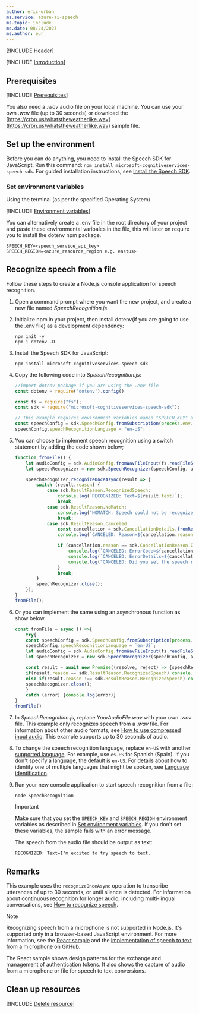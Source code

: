 ```yaml
---
author: eric-urban
ms.service: azure-ai-speech
ms.topic: include
ms.date: 08/24/2023
ms.author: eur
---
```


[!INCLUDE [Header](../../common/javascript.md)]

[!INCLUDE [Introduction](intro.md)]

## Prerequisites

[!INCLUDE [Prerequisites](../../common/azure-prerequisites.md)]

You also need a *.wav* audio file on your local machine. You can use your own *.wav* file (up to 30 seconds) or download the [https://crbn.us/whatstheweatherlike.wav](https://crbn.us/whatstheweatherlike.wav) sample file.

## Set up the environment

Before you can do anything, you need to install the Speech SDK for JavaScript. Run this command: `npm install microsoft-cognitiveservices-speech-sdk`. For guided installation instructions, see [Install the Speech SDK](../../../quickstarts/setup-platform.md?pivots=programming-language-javascript).

### Set environment variables

Using the terminal (as per the specified Operating System)

[!INCLUDE [Environment variables](../../common/environment-variables.md)]

You can alternatively create  a .env file in the root directory of your project and paste these environmental varibales in the file, this will later on require you to install the dotenv npm package.

```console
SPEECH_KEY=<speech_service_api_key>
SPEECH_REGION=<azure_resource_region e.g. eastus>
```

## Recognize speech from a file

Follow these steps to create a Node.js console application for speech recognition.

1. Open a command prompt where you want the new project, and create a new file named *SpeechRecognition.js*.
1. Initialize npm in your project, then install dotenv(if you are going to use the .env file) as a development dependency:

   ```console
   npm init -y
   npm i dotenv -D
   ```
1. Install the Speech SDK for JavaScript:

   ```console
   npm install microsoft-cognitiveservices-speech-sdk
   ```

1. Copy the following code into *SpeechRecognition.js*:

   ```javascript
   //import dotenv package if you are using the .env file
   const dotenv = require('dotenv').config()
   
   const fs = require("fs");
   const sdk = require("microsoft-cognitiveservices-speech-sdk");

   // This example requires environment variables named "SPEECH_KEY" and "SPEECH_REGION"
   const speechConfig = sdk.SpeechConfig.fromSubscription(process.env.SPEECH_KEY, process.env.SPEECH_REGION);
   speechConfig.speechRecognitionLanguage = "en-US";
   ```
   
1. You can choose to implement speech recognition using a switch statement by adding the code shown below;
   ```javascript
   function fromFile() {
       let audioConfig = sdk.AudioConfig.fromWavFileInput(fs.readFileSync("YourAudioFile.wav")); //add the path to your .wav file
       let speechRecognizer = new sdk.SpeechRecognizer(speechConfig, audioConfig);

       speechRecognizer.recognizeOnceAsync(result => {
           switch (result.reason) {
               case sdk.ResultReason.RecognizedSpeech:
                   console.log(`RECOGNIZED: Text=${result.text}`);
                   break;
               case sdk.ResultReason.NoMatch:
                   console.log("NOMATCH: Speech could not be recognized.");
                   break;
               case sdk.ResultReason.Canceled:
                   const cancellation = sdk.CancellationDetails.fromResult(result);
                   console.log(`CANCELED: Reason=${cancellation.reason}`);

                   if (cancellation.reason == sdk.CancellationReason.Error) {
                       console.log(`CANCELED: ErrorCode=${cancellation.ErrorCode}`);
                       console.log(`CANCELED: ErrorDetails=${cancellation.errorDetails}`);
                       console.log("CANCELED: Did you set the speech resource key and region values?");
                   }
                   break;
           }
           speechRecognizer.close();
       });
   }
   fromFile();
   ```
   
1. Or you can implement the same using an asynchronous function as show below.
   ```javascript
   const fromFile = async () =>{
       try{
       const speechConfig = sdk.SpeechConfig.fromSubscription(process.env.SPEECH_KEY, process.env.SPEECH_REGION);
       speechConfig.speechRecognitionLanguage = `en-US`;
       let audioConfig = sdk.AudioConfig.fromWavFileInput(fs.readFileSync(`YourAudioFile.wav`)); //add the path to your .wav file
       let speechRecognizer = new sdk.SpeechRecognizer(speechConfig, audioConfig);
   
       const result = await new Promise((resolve, reject) => {speechRecognizer.recognizeOnceAsync(resolve, reject);});
       if(result.reason == sdk.ResultReason.RecognizedSpeech) console.log(`RECOGNIZED: Text = ${result.text}`); //this is convenient for only getting the text  
       else if(result.reason !== sdk.ResultReason.RecognizedSpeech) console.log(`Sorry but couldn't get what you said.`);
       speechRecognizer.close();  
       }
       catch (error) {console.log(error)}
   }
   fromFile()
   ```

1. In *SpeechRecognition.js*, replace *YourAudioFile.wav* with your own *.wav* file. This example only recognizes speech from a *.wav* file. For information about other audio formats, see [How to use compressed input audio](~/articles/ai-services/speech-service/how-to-use-codec-compressed-audio-input-streams.md). This example supports up to 30 seconds of audio.
1. To change the speech recognition language, replace `en-US` with another [supported language](~/articles/ai-services/speech-service/language-support.md). For example, use `es-ES` for Spanish (Spain). If you don't specify a language, the default is `en-US`. For details about how to identify one of multiple languages that might be spoken, see [Language identification](~/articles/ai-services/speech-service/language-identification.md).

1. Run your new console application to start speech recognition from a file:

   ```console
   node SpeechRecognition
   ```

   > [!IMPORTANT]
   > Make sure that you set the `SPEECH_KEY` and `SPEECH_REGION` environment variables as described in [Set environment variables](#set-environment-variables). If you don't set these variables, the sample fails with an error message.

   The speech from the audio file should be output as text:

   ```output
   RECOGNIZED: Text=I'm excited to try speech to text.
   ```

## Remarks

This example uses the `recognizeOnceAsync` operation to transcribe utterances of up to 30 seconds, or until silence is detected. For information about continuous recognition for longer audio, including multi-lingual conversations, see [How to recognize speech](~/articles/ai-services/speech-service/how-to-recognize-speech.md).

> [!NOTE]
> Recognizing speech from a microphone is not supported in Node.js. It's supported only in a browser-based JavaScript environment. For more information, see the [React sample](https://github.com/Azure-Samples/AzureSpeechReactSample) and the [implementation of speech to text from a microphone](https://github.com/Azure-Samples/AzureSpeechReactSample/blob/main/src/App.js#L29) on GitHub.
> 
> The React sample shows design patterns for the exchange and management of authentication tokens. It also shows the capture of audio from a microphone or file for speech to text conversions.

## Clean up resources

[!INCLUDE [Delete resource](../../common/delete-resource.md)]
